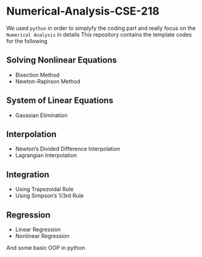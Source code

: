 # Numerical-Analysis-CSE-218

We used `python` in order to simplyfy the coding part and really focus on the `Numerical Analysis` in details
This repository contains the template codes for the following
## Solving Nonlinear Equations
- Bisection Method
- Newton-Raphson Method

## System of Linear Equations
- Gaussian Elimination

## Interpolation
- Newton’s Divided Difference Interpolation
- Lagrangian Interpolation

## Integration
- Using Trapezoidal Rule
- Using Simpson’s 1/3rd Rule

## Regression
- Linear Regression
- Nonlinear Regression

And some basic OOP in python
